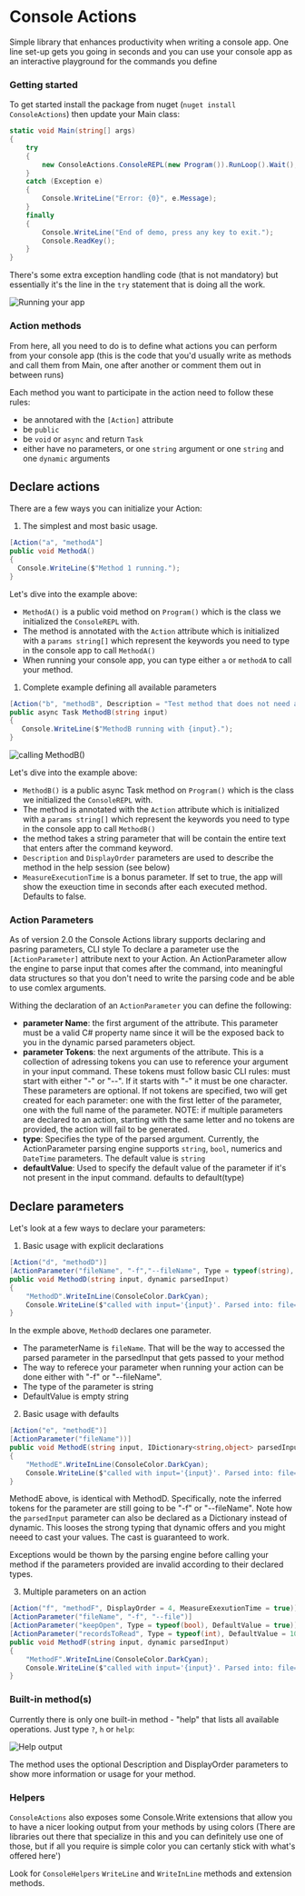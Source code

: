 # Console Actions

Simple library that enhances productivity when writing a console app. 
One line set-up gets you going in seconds and you can use your console app as an interactive playground for the commands you define

### Getting started

To get started install the package from nuget (`nuget install ConsoleActions`) then update your Main class:

```csharp
static void Main(string[] args)
{
    try
    {
        new ConsoleActions.ConsoleREPL(new Program()).RunLoop().Wait();
    }
    catch (Exception e)
    {
        Console.WriteLine("Error: {0}", e.Message);
    }
    finally
    {
        Console.WriteLine("End of demo, press any key to exit.");
        Console.ReadKey();
    }
}
```

There's some extra exception handling code (that is not mandatory) but essentially it's the line in the `try` statement that is doing all the work.


![Running your app](https://res.cloudinary.com/alex-tech-blog/image/upload/v1564368172/Blog/2019.08/ConsoleActions-startup_uqqibx.png)


### Action methods
From here, all you need to do is to define what actions you can perform from your console app (this is the code that you'd usually write as methods and call them from Main, one after another or comment them out in between runs)

Each method you want to participate in the action need to follow these rules:
 - be annotared with the `[Action]` attribute
 - be `public`
 - be `void` or `async` and return `Task`
 - either have no parameters, or one `string` argument or one `string` and one `dynamic` arguments

## Declare actions
There are a few ways you can initialize your Action:

1. The simplest and most basic usage.
```csharp
[Action("a", "methodA"]
public void MethodA()
{
  Console.WriteLine($"Method 1 running.");
}
```
Let's dive into the example above:
 - `MethodA()` is a public void method on `Program()` which is the class we initialized the `ConsoleREPL` with.
 - The method is annotated with the `Action` attribute which is initialized with a `params string[]` which represent the keywords you need to type in the console app to call `MethodA()`
 - When running your console app, you can type either `a` or `methodA` to call your method.

1. Complete example defining all available parameters
```csharp
[Action("b", "methodB", Description = "Test method that does not need an input", DisplayOrder = 1, MeasureExexutionTime = true)]
public async Task MethodB(string input)
{
   Console.WriteLine($"MethodB running with {input}.");
}  
```
![calling MethodB()](https://res.cloudinary.com/alex-tech-blog/image/upload/v1564368172/Blog/2019.08/ConsoleActions-execute_edbodh.png)

Let's dive into the example above:
  - `MethodB()` is a public async Task method on `Program()` which is the class we initialized the `ConsoleREPL` with.
  - The method is annotated with the `Action` attribute which is initialized with a `params string[]` which represent the keywords you need to type in the console app to call `MethodB()`
  - the method takes a string parameter that will be contain the entire text that enters after the command keyword.
  - `Description` and `DisplayOrder` parameters are used to describe the method in the help session (see below)
  - `MeasureExecutionTime` is a bonus parameter. If set to true, the app will show the exeuction time in seconds after each executed method. Defaults to false.

### Action Parameters	

As of version 2.0 the Console Actions library supports declaring and pasring parameters, CLI style
To declare a parameter use the `[ActionParameter]` attribute next to your Action. An ActionParameter allow the engine to parse input that comes after the command, into meaningful data structures so that you don't need to write the parsing code and be able to use comlex arguments. 


Withing the declaration of an `ActionParameter` you can define the following:
- **parameter Name**: the first argument of the attribute. This parameter must be a valid C# property name since it will be the exposed back to you in the dynamic parsed parameters object.
- **parameter Tokens**: the next arguments of the attribute. This is a collection of adressing tokens you can use to reference your argument in your input command. These tokens must follow basic CLI rules: must start with either "-" or "--". If it starts with "-" it must be one character. These parameters are optional. If not tokens are specified, two will get created for each parameter: one with the first letter of the parameter, one with the full name of the parameter. NOTE: if multiple parameters are declared to an action, starting with the same letter and no tokens are provided, the action will fail to be generated.
- **type**: Specifies the type of the parsed argument. Currently, the ActionParameter parsing engine supports `string`, `bool`, numerics and `DateTime` parameters. The default value is `string`
- **defaultValue**: Used to specify the default value of the parameter if it's not present in the input command. defaults to default(type)


## Declare parameters
Let's look at a few ways to declare your parameters:

1. Basic usage with explicit declarations
```csharp
[Action("d", "methodD")]
[ActionParameter("fileName", "-f","--fileName", Type = typeof(string), DefaultValue = ""))]
public void MethodD(string input, dynamic parsedInput)
{
    "MethodD".WriteInLine(ConsoleColor.DarkCyan);
    Console.WriteLine($"called with input='{input}'. Parsed into: file='{parsedInput.fileName}'");
}
```
In the exmple above, `MethodD` declares one parameter.
- The parameterName is `fileName`. That will be the way to accessed the parsed parameter in the parsedInput that gets passed to your method
- The way to referece your parameter when running your action can be done either with "-f" or "--fileName".
- The type of the parameter is string
- DefaultValue is empty string

2. Basic usage with defaults
```csharp
[Action("e", "methodE")]
[ActionParameter("fileName"))]
public void MethodE(string input, IDictionary<string,object> parsedInput)
{
    "MethodE".WriteInLine(ConsoleColor.DarkCyan);
    Console.WriteLine($"called with input='{input}'. Parsed into: file='{parsedInput["fileName"]}'");
}
```
MethodE above, is identical with MethodD. Specifically, note the inferred tokens for the parameter are still going to be "-f" or "--fileName". Note how the `parsedInput` parameter can also be declared as a Dictionary instead of dynamic. This looses the strong typing that dynamic offers and you might neeed to cast your values. The cast is guaranteed to work. 

Exceptions would be thown by the parsing engine before calling your method if the parameters provided are invalid according to their declared types.

3. Multiple parameters on an action
```csharp
[Action("f", "methodF", DisplayOrder = 4, MeasureExexutionTime = true)]
[ActionParameter("fileName", "-f", "--file")]
[ActionParameter("keepOpen", Type = typeof(bool), DefaultValue = true)]
[ActionParameter("recordsToRead", Type = typeof(int), DefaultValue = 1000)]
public void MethodF(string input, dynamic parsedInput)
{
    "MethodF".WriteInLine(ConsoleColor.DarkCyan);
    Console.WriteLine($"called with input='{input}'. Parsed into: file='{parsedInput.fileName}' and keepOpen={parsedInput.keepOpen} and recordsToRead={parsedInput.recordsToRead}");
}
```

### Built-in method(s)

Currently there is only one built-in method - "help" that lists all available operations. Just type `?`, `h` or `help`:

![Help output](https://res.cloudinary.com/alex-tech-blog/image/upload/v1564368172/Blog/2019.08/ConsoleActions-help_tm9myc.png)

The method uses the optional Description and DisplayOrder parameters to show more information or usage for your method.

### Helpers

`ConsoleActions` also exposes some Console.Write extensions that allow you to have a nicer looking output from your methods by using colors (There are libraries out there that specialize in this and you can definitely use one of those, but if all you require is simple color you can certanly stick with what's offered here')

Look for `ConsoleHelpers` `WriteLine` and `WriteInLine` methods and extension methods.

